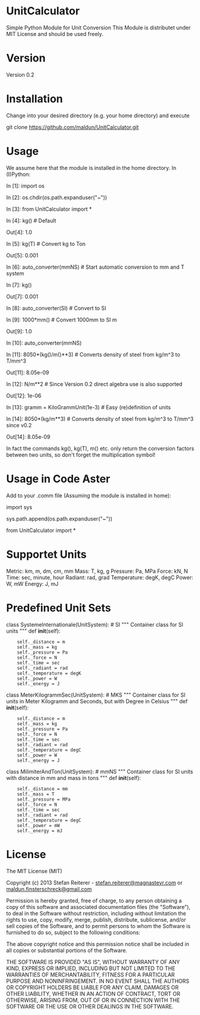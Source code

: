 UnitCalculator
==============

Simple Python Module for Unit Conversion
This Module is distributet under MIT License and
should be used freely.

Version
=======

Version 0.2

Installation
============

Change into your desired directory (e.g. your home directory) and
execute

git clone https://github.com/maldun/UnitCalculator.git

Usage
=====

We assume here that the module is installed in the home directory.
In (I)Python:

In [1]: import os

In [2]: os.chdir(os.path.expanduser("~"))

In [3]: from UnitCalculator import *

In [4]: kg() # Default

Out[4]: 1.0

In [5]: kg(T) # Convert kg to Ton

Out[5]: 0.001

In [6]: auto_converter(mmNS) # Start automatic conversion to mm and T system

In [7]: kg()

Out[7]: 0.001

In [8]: auto_converter(SI) # Convert to SI

In [9]: 1000*mm() # Convert 1000mm to SI m

Out[9]: 1.0

In [10]: auto_converter(mmNS) 

In [11]: 8050*(kg()/m()**3) # Converts density of steel from kg/m^3 to T/mm^3

Out[11]: 8.05e-09

In [12]: N/m**2 # Since Version 0.2 direct algebra use is also supported

Out[12]: 1e-06

In [13]: gramm = KiloGrammUnit(1e-3) # Easy (re)definition of units

In [14]: 8050*(kg/m**3) # Converts density of steel from kg/m^3 to T/mm^3 since v0.2

Out[14]: 8.05e-09



In fact the commands kg(), kg(T), m() etc. only return the conversion factors between two units,
so don't forget the multiplication symbol!

Usage in Code Aster
===================

Add to your .comm file (Assuming the module is installed in home):

import sys

sys.path.append(os.path.expanduser("~"))

from UnitCalculator import *

Supportet Units
===============

Metric: km, m, dm, cm, mm
Mass: T, kg, g
Pressure: Pa, MPa
Force: kN, N
Time: sec, minute, hour
Radiant: rad, grad
Temperature: degK, degC
Power: W, mW
Energy: J, mJ

Predefined Unit Sets
====================

class SystemeInternationale(UnitSystem): # SI
    """
    Container class for SI units
    """
    def __init__(self):
        
        self._distance = m
        self._mass = kg
        self._pressure = Pa 
        self._force = N
        self._time = sec
        self._radiant = rad
        self._temperature = degK
        self._power = W
        self._energy = J

class MeterKilogrammSec(UnitSystem): # MKS
    """
    Container class for SI units 
    in Meter Kilogramm and Seconds,
    but with Degree in Celsius
    """
    def __init__(self):
        
        self._distance = m
        self._mass = kg
        self._pressure = Pa 
        self._force = N
        self._time = sec
        self._radiant = rad
        self._temperature = degC
        self._power = W
        self._energy = J


class MilimiterAndTon(UnitSystem): # mmNS
    """
    Container class for SI units
    with distance in mm and
    mass in tons
    """
    def __init__(self):
        
        self._distance = mm
        self._mass = T
        self._pressure = MPa 
        self._force = N
        self._time = sec
        self._radiant = rad
        self._temperature = degC
        self._power = mW
        self._energy = mJ


License
=======

The MIT License (MIT)

Copyright (c) 2013 Stefan Reiterer - stefan.reiterer@magnasteyr.com or maldun.finsterschreck@gmail.com

Permission is hereby granted, free of charge, to any person obtaining a copy
of this software and associated documentation files (the "Software"), to deal
in the Software without restriction, including without limitation the rights
to use, copy, modify, merge, publish, distribute, sublicense, and/or sell
copies of the Software, and to permit persons to whom the Software is
furnished to do so, subject to the following conditions:

The above copyright notice and this permission notice shall be included in
all copies or substantial portions of the Software.

THE SOFTWARE IS PROVIDED "AS IS", WITHOUT WARRANTY OF ANY KIND, EXPRESS OR
IMPLIED, INCLUDING BUT NOT LIMITED TO THE WARRANTIES OF MERCHANTABILITY,
FITNESS FOR A PARTICULAR PURPOSE AND NONINFRINGEMENT. IN NO EVENT SHALL THE
AUTHORS OR COPYRIGHT HOLDERS BE LIABLE FOR ANY CLAIM, DAMAGES OR OTHER
LIABILITY, WHETHER IN AN ACTION OF CONTRACT, TORT OR OTHERWISE, ARISING FROM,
OUT OF OR IN CONNECTION WITH THE SOFTWARE OR THE USE OR OTHER DEALINGS IN
THE SOFTWARE.

